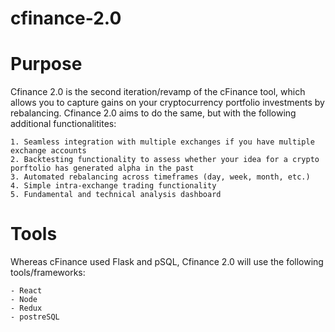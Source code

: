# cfinance-2.0

# Purpose

Cfinance 2.0 is the second iteration/revamp of the cFinance tool, which allows you to capture gains on your cryptocurrency portfolio investments by rebalancing. Cfinance 2.0 aims to do the same, but with the following additional functionalitites:

    1. Seamless integration with multiple exchanges if you have multiple exchange accounts
    2. Backtesting functionality to assess whether your idea for a crypto porftolio has generated alpha in the past
    3. Automated rebalancing across timeframes (day, week, month, etc.)
    4. Simple intra-exchange trading functionality
    5. Fundamental and technical analysis dashboard

# Tools

Whereas cFinance used Flask and pSQL, Cfinance 2.0 will use the following tools/frameworks:

    - React
    - Node
    - Redux
    - postreSQL
